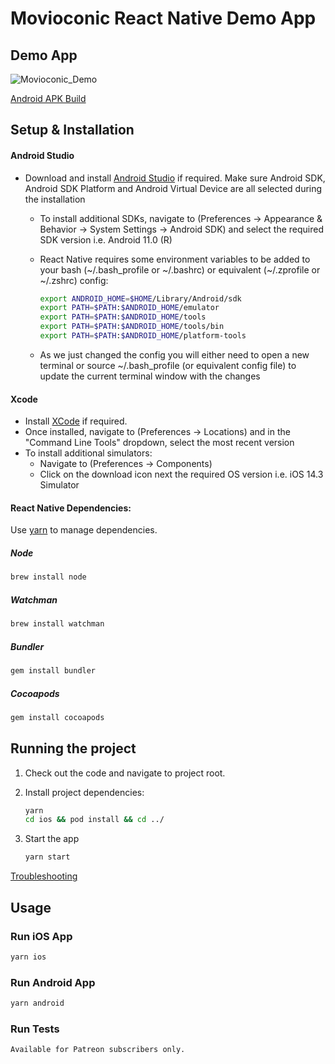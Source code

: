 # Movioconic React Native Demo App
## Demo App
![Movioconic_Demo](https://github.com/jonstep/Movioconic/assets/2640/0ce22155-bf93-4600-9b40-f614db7a5224)

[Android APK Build](https://demopig.s3.amazonaws.com/movioconic-app-release.apk)

## Setup & Installation

#### Android Studio

* Download and install [Android Studio](https://developer.android.com/studio/) if required. Make sure Android SDK, Android SDK Platform and Android Virtual Device are all selected during the installation
     * To install additional SDKs, navigate to (Preferences -> Appearance & Behavior -> System Settings -> Android SDK) and select the required SDK version i.e. Android 11.0 (R)

     * React Native requires some environment variables to be added to your bash (\~/.bash_profile or \~/.bashrc) or equivalent (~/.zprofile or ~/.zshrc) config:

        ```sh
        export ANDROID_HOME=$HOME/Library/Android/sdk
        export PATH=$PATH:$ANDROID_HOME/emulator
        export PATH=$PATH:$ANDROID_HOME/tools
        export PATH=$PATH:$ANDROID_HOME/tools/bin
        export PATH=$PATH:$ANDROID_HOME/platform-tools
        ```
     * As we just changed the config you will either need to open a new terminal or source ~/.bash_profile (or equivalent config file) to update the current terminal window with the changes

#### Xcode

* Install [XCode](https://itunes.apple.com/us/app/xcode/id497799835) if required.
* Once installed, navigate to (Preferences -> Locations) and in the "Command Line Tools" dropdown, select the most recent version
* To install additional simulators:
     * Navigate to (Preferences -> Components)
     * Click on the download icon next the required OS version i.e. iOS 14.3 Simulator

#### React Native Dependencies:

Use [yarn](https://yarnpkg.com/en/) to manage dependencies.

##### Node
```sh
brew install node
```
##### Watchman
```sh
brew install watchman
```

##### Bundler
```sh
gem install bundler
```

##### Cocoapods
```sh
gem install cocoapods
```

## Running the project

1. Check out the code and navigate to project root.

2. Install project dependencies:

    ```sh
    yarn
    cd ios && pod install && cd ../
    ```

3. Start the app

    ```sh
    yarn start
    ```

[Troubleshooting](https://reactnative.dev/docs/troubleshooting)

## Usage

### Run iOS App

```sh
yarn ios
```

### Run Android App

```sh
yarn android
```

### Run Tests

```sh
Available for Patreon subscribers only.
```

